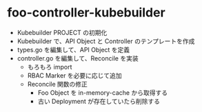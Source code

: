 # foo-controller-kubebuilder

- Kubebuilder PROJECT の初期化
- Kubebuilder で、API Object と Controller のテンプレートを作成
- types.go を編集して、API Object を定義
- controller.go を編集して、Reconcile を実装
  - もろもろ import
  - RBAC Marker を必要に応じて追加
  - Reconcile 関数の修正
    - Foo Object を in-memory-cache から取得する
    - 古い Deployment が存在していたら削除する
